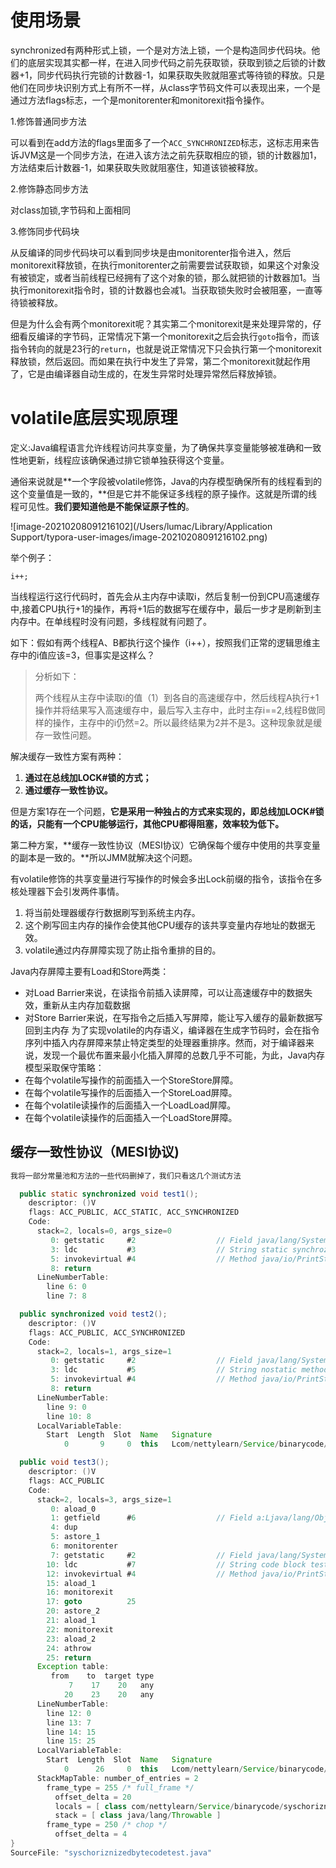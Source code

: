 # 使用场景

synchronized有两种形式上锁，一个是对方法上锁，一个是构造同步代码块。他们的底层实现其实都一样，在进入同步代码之前先获取锁，获取到锁之后锁的计数器+1，同步代码执行完锁的计数器-1，如果获取失败就阻塞式等待锁的释放。只是他们在同步块识别方式上有所不一样，从class字节码文件可以表现出来，一个是通过方法flags标志，一个是monitorenter和monitorexit指令操作。

1.修饰普通同步方法

可以看到在add方法的flags里面多了一个`ACC_SYNCHRONIZED`标志，这标志用来告诉JVM这是一个同步方法，在进入该方法之前先获取相应的锁，锁的计数器加1，方法结束后计数器-1，如果获取失败就阻塞住，知道该锁被释放。

2.修饰静态同步方法

对class加锁,字节码和上面相同

3.修饰同步代码块

从反编译的同步代码块可以看到同步块是由monitorenter指令进入，然后monitorexit释放锁，在执行monitorenter之前需要尝试获取锁，如果这个对象没有被锁定，或者当前线程已经拥有了这个对象的锁，那么就把锁的计数器加1。当执行monitorexit指令时，锁的计数器也会减1。当获取锁失败时会被阻塞，一直等待锁被释放。

但是为什么会有两个monitorexit呢？其实第二个monitorexit是来处理异常的，仔细看反编译的字节码，正常情况下第一个monitorexit之后会执行`goto`指令，而该指令转向的就是23行的`return`，也就是说正常情况下只会执行第一个monitorexit释放锁，然后返回。而如果在执行中发生了异常，第二个monitorexit就起作用了，它是由编译器自动生成的，在发生异常时处理异常然后释放掉锁。

# volatile底层实现原理

定义:Java编程语言允许线程访问共享变量，为了确保共享变量能够被准确和一致性地更新，线程应该确保通过排它锁单独获得这个变量。

通俗来说就是**一个字段被volatile修饰，Java的内存模型确保所有的线程看到的这个变量值是一致的，**但是它并不能保证多线程的原子操作。这就是所谓的线程可见性。**我们要知道他是不能保证原子性的**。

![image-20210208091216102](/Users/lumac/Library/Application Support/typora-user-images/image-20210208091216102.png)

举个例子：

```
i++;
```

当线程运行这行代码时，首先会从主内存中读取i，然后复制一份到CPU高速缓存中,接着CPU执行+1的操作，再将+1后的数据写在缓存中，最后一步才是刷新到主内存中。在单线程时没有问题，多线程就有问题了。

如下：假如有两个线程A、B都执行这个操作（i++），按照我们正常的逻辑思维主存中的i值应该=3，但事实是这样么？

> 分析如下：
>
> 两个线程从主存中读取i的值（1）到各自的高速缓存中，然后线程A执行+1操作并将结果写入高速缓存中，最后写入主存中，此时主存i==2,线程B做同样的操作，主存中的i仍然=2。所以最终结果为2并不是3。这种现象就是缓存一致性问题。

解决缓存一致性方案有两种：

1. **通过在总线加LOCK#锁的方式；**
2. **通过缓存一致性协议。**

但是方案1存在一个问题，**它是采用一种独占的方式来实现的，即总线加LOCK#锁的话，只能有一个CPU能够运行，其他CPU都得阻塞，效率较为低下。**

第二种方案，**缓存一致性协议（MESI协议）它确保每个缓存中使用的共享变量的副本是一致的。**所以JMM就解决这个问题。

有volatile修饰的共享变量进行写操作的时候会多出Lock前缀的指令，该指令在多核处理器下会引发两件事情。

1. 将当前处理器缓存行数据刷写到系统主内存。
2. 这个刷写回主内存的操作会使其他CPU缓存的该共享变量内存地址的数据无效。
3. volatile通过内存屏障实现了防止指令重排的目的。

Java内存屏障主要有Load和Store两类：

- 对Load Barrier来说，在读指令前插入读屏障，可以让高速缓存中的数据失效，重新从主内存加载数据
- 对Store Barrier来说，在写指令之后插入写屏障，能让写入缓存的最新数据写回到主内存
  为了实现volatile的内存语义，编译器在生成字节码时，会在指令序列中插入内存屏障来禁止特定类型的处理器重排序。然而，对于编译器来说，发现一个最优布置来最小化插入屏障的总数几乎不可能，为此，Java内存模型采取保守策略：
- 在每个volatile写操作的前面插入一个StoreStore屏障。
- 在每个volatile写操作的后面插入一个StoreLoad屏障。
- 在每个volatile读操作的后面插入一个LoadLoad屏障。
- 在每个volatile读操作的后面插入一个LoadStore屏障。

## 缓存一致性协议（MESI协议)



```java
我将一部分常量池和方法的一些代码删掉了，我们只看这几个测试方法

  public static synchronized void test1();
    descriptor: ()V
    flags: ACC_PUBLIC, ACC_STATIC, ACC_SYNCHRONIZED
    Code:
      stack=2, locals=0, args_size=0
         0: getstatic     #2                  // Field java/lang/System.out:Ljava/io/PrintStream;
         3: ldc           #3                  // String static synchrozied
         5: invokevirtual #4                  // Method java/io/PrintStream.println:(Ljava/lang/String;)V
         8: return
      LineNumberTable:
        line 6: 0
        line 7: 8

  public synchronized void test2();
    descriptor: ()V
    flags: ACC_PUBLIC, ACC_SYNCHRONIZED
    Code:
      stack=2, locals=1, args_size=1
         0: getstatic     #2                  // Field java/lang/System.out:Ljava/io/PrintStream;
         3: ldc           #5                  // String nostatic method syschronized
         5: invokevirtual #4                  // Method java/io/PrintStream.println:(Ljava/lang/String;)V
         8: return
      LineNumberTable:
        line 9: 0
        line 10: 8
      LocalVariableTable:
        Start  Length  Slot  Name   Signature
            0       9     0  this   Lcom/nettylearn/Service/binarycode/syschoriznizedbytecodetest;

  public void test3();
    descriptor: ()V
    flags: ACC_PUBLIC
    Code:
      stack=2, locals=3, args_size=1
         0: aload_0
         1: getfield      #6                  // Field a:Ljava/lang/Object;
         4: dup
         5: astore_1
         6: monitorenter
         7: getstatic     #2                  // Field java/lang/System.out:Ljava/io/PrintStream;
        10: ldc           #7                  // String code block test
        12: invokevirtual #4                  // Method java/io/PrintStream.println:(Ljava/lang/String;)V
        15: aload_1
        16: monitorexit
        17: goto          25
        20: astore_2
        21: aload_1
        22: monitorexit
        23: aload_2
        24: athrow
        25: return
      Exception table:
         from    to  target type
             7    17    20   any
            20    23    20   any
      LineNumberTable:
        line 12: 0
        line 13: 7
        line 14: 15
        line 15: 25
      LocalVariableTable:
        Start  Length  Slot  Name   Signature
            0      26     0  this   Lcom/nettylearn/Service/binarycode/syschoriznizedbytecodetest;
      StackMapTable: number_of_entries = 2
        frame_type = 255 /* full_frame */
          offset_delta = 20
          locals = [ class com/nettylearn/Service/binarycode/syschoriznizedbytecodetest, class java/lang/Object ]
          stack = [ class java/lang/Throwable ]
        frame_type = 250 /* chop */
          offset_delta = 4
}
SourceFile: "syschoriznizedbytecodetest.java"
```

